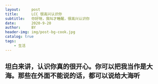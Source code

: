 ```yaml
---
layout:     post
title:      LCC 很高兴认识你
subtitle:   你好呀，我叫才睡醒，很高兴认识你
date:       2020-9-20
author:     BY
header-img: img/post-bg-cook.jpg
catalog: true
tags:
    - 生活
---
```


## 坦白来讲，认识你真的很开心。你可以把我当作是大海。那些在外面不能说的话，都可以说给大海听
